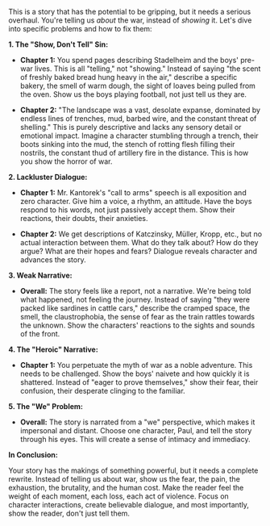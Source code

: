 This is a story that has the potential to be gripping, but it needs a serious overhaul.  You're telling us *about* the war, instead of *showing* it.  Let's dive into specific problems and how to fix them:

**1.  The "Show, Don't Tell"  Sin:**

* **Chapter 1:**  You spend pages describing Stadelheim and the boys' pre-war lives. This is all "telling," not "showing."  Instead of saying "the scent of freshly baked bread hung heavy in the air," describe a specific bakery, the smell of warm dough, the sight of loaves being pulled from the oven.  Show us the boys playing football, not just tell us they are.

* **Chapter 2:** "The landscape was a vast, desolate expanse, dominated by endless lines of trenches, mud, barbed wire, and the constant threat of shelling." This is purely descriptive and lacks any sensory detail or emotional impact. Imagine a character stumbling through a trench, their boots sinking into the mud, the stench of rotting flesh filling their nostrils, the constant thud of artillery fire in the distance. This is how you show the horror of war.

**2.  Lackluster Dialogue:**

* **Chapter 1:**  Mr. Kantorek's "call to arms" speech is all exposition and zero character.  Give him a voice, a rhythm, an attitude.  Have the boys respond to his words, not just passively accept them.  Show their reactions, their doubts, their anxieties. 

* **Chapter 2:**  We get descriptions of Katczinsky, Müller, Kropp, etc., but no actual interaction between them.  What do they talk about?  How do they argue?  What are their hopes and fears?  Dialogue reveals character and advances the story.

**3.  Weak Narrative:**

* **Overall:** The story feels like a report, not a narrative.  We're being told what happened, not feeling the journey.  Instead of saying "they were packed like sardines in cattle cars," describe the cramped space, the smell, the claustrophobia, the sense of fear as the train rattles towards the unknown.  Show the characters' reactions to the sights and sounds of the front.

**4.  The "Heroic" Narrative:**

* **Chapter 1:** You perpetuate the myth of war as a noble adventure. This needs to be challenged.  Show the boys' naivete and how quickly it is shattered.  Instead of "eager to prove themselves," show their fear, their confusion, their desperate clinging to the familiar.

**5.  The "We"  Problem:**

* **Overall:** The story is narrated from a "we" perspective, which makes it impersonal and distant.  Choose one character, Paul, and tell the story through his eyes.  This will create a sense of intimacy and immediacy.  

**In Conclusion:**

Your story has the makings of something powerful, but it needs a complete rewrite.  Instead of telling us about war,  show us the fear, the pain, the exhaustion, the brutality, and the human cost.  Make the reader feel the weight of each moment, each loss, each act of violence.  Focus on character interactions, create believable dialogue, and most importantly, show the reader, don't just tell them. 
